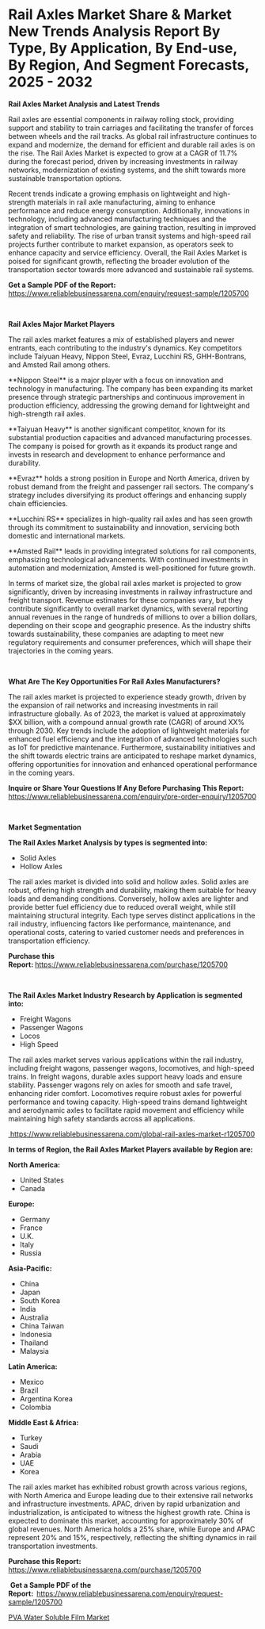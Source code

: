 <p><h1>Rail Axles Market Share & Market New Trends Analysis Report By Type, By Application, By End-use, By Region, And Segment Forecasts, 2025 - 2032</h1></p><p><strong>Rail Axles Market Analysis and Latest Trends</strong></p>
<p><p>Rail axles are essential components in railway rolling stock, providing support and stability to train carriages and facilitating the transfer of forces between wheels and the rail tracks. As global rail infrastructure continues to expand and modernize, the demand for efficient and durable rail axles is on the rise. The Rail Axles Market is expected to grow at a CAGR of 11.7% during the forecast period, driven by increasing investments in railway networks, modernization of existing systems, and the shift towards more sustainable transportation options.</p><p>Recent trends indicate a growing emphasis on lightweight and high-strength materials in rail axle manufacturing, aiming to enhance performance and reduce energy consumption. Additionally, innovations in technology, including advanced manufacturing techniques and the integration of smart technologies, are gaining traction, resulting in improved safety and reliability. The rise of urban transit systems and high-speed rail projects further contribute to market expansion, as operators seek to enhance capacity and service efficiency. Overall, the Rail Axles Market is poised for significant growth, reflecting the broader evolution of the transportation sector towards more advanced and sustainable rail systems.</p></p>
<p><strong>Get a Sample PDF of the Report:&nbsp;</strong> <a href="https://www.reliablebusinessarena.com/enquiry/request-sample/1205700?utm_campaign=1871&utm_medium=2&utm_source=Github&utm_content=ia&utm_term=01042025&utm_id=rail-axles">https://www.reliablebusinessarena.com/enquiry/request-sample/1205700</a></p>
<p>&nbsp;</p>
<p><strong>Rail Axles Major Market Players</strong></p>
<p><p>The rail axles market features a mix of established players and newer entrants, each contributing to the industry's dynamics. Key competitors include Taiyuan Heavy, Nippon Steel, Evraz, Lucchini RS, GHH-Bontrans, and Amsted Rail among others.</p><p>**Nippon Steel** is a major player with a focus on innovation and technology in manufacturing. The company has been expanding its market presence through strategic partnerships and continuous improvement in production efficiency, addressing the growing demand for lightweight and high-strength rail axles.</p><p>**Taiyuan Heavy** is another significant competitor, known for its substantial production capacities and advanced manufacturing processes. The company is poised for growth as it expands its product range and invests in research and development to enhance performance and durability.</p><p>**Evraz** holds a strong position in Europe and North America, driven by robust demand from the freight and passenger rail sectors. The company's strategy includes diversifying its product offerings and enhancing supply chain efficiencies.</p><p>**Lucchini RS** specializes in high-quality rail axles and has seen growth through its commitment to sustainability and innovation, servicing both domestic and international markets. </p><p>**Amsted Rail** leads in providing integrated solutions for rail components, emphasizing technological advancements. With continued investments in automation and modernization, Amsted is well-positioned for future growth.</p><p>In terms of market size, the global rail axles market is projected to grow significantly, driven by increasing investments in railway infrastructure and freight transport. Revenue estimates for these companies vary, but they contribute significantly to overall market dynamics, with several reporting annual revenues in the range of hundreds of millions to over a billion dollars, depending on their scope and geographic presence. As the industry shifts towards sustainability, these companies are adapting to meet new regulatory requirements and consumer preferences, which will shape their trajectories in the coming years.</p></p>
<p>&nbsp;</p>
<p><strong>What Are The Key Opportunities For Rail Axles Manufacturers?</strong></p>
<p><p>The rail axles market is projected to experience steady growth, driven by the expansion of rail networks and increasing investments in rail infrastructure globally. As of 2023, the market is valued at approximately $XX billion, with a compound annual growth rate (CAGR) of around XX% through 2030. Key trends include the adoption of lightweight materials for enhanced fuel efficiency and the integration of advanced technologies such as IoT for predictive maintenance. Furthermore, sustainability initiatives and the shift towards electric trains are anticipated to reshape market dynamics, offering opportunities for innovation and enhanced operational performance in the coming years.</p></p>
<p><strong>Inquire or Share Your Questions If Any Before Purchasing This Report:</strong> <a href="https://www.reliablebusinessarena.com/enquiry/pre-order-enquiry/1205700?utm_campaign=1871&utm_medium=2&utm_source=Github&utm_content=ia&utm_term=01042025&utm_id=rail-axles">https://www.reliablebusinessarena.com/enquiry/pre-order-enquiry/1205700</a></p>
<p>&nbsp;</p>
<p><strong>Market Segmentation</strong></p>
<p><strong>The Rail Axles Market Analysis by types is segmented into:</strong></p>
<p><ul><li>Solid Axles</li><li>Hollow Axles</li></ul></p>
<p><p>The rail axles market is divided into solid and hollow axles. Solid axles are robust, offering high strength and durability, making them suitable for heavy loads and demanding conditions. Conversely, hollow axles are lighter and provide better fuel efficiency due to reduced overall weight, while still maintaining structural integrity. Each type serves distinct applications in the rail industry, influencing factors like performance, maintenance, and operational costs, catering to varied customer needs and preferences in transportation efficiency.</p></p>
<p><strong>Purchase this Report:&nbsp;</strong><a href="https://www.reliablebusinessarena.com/purchase/1205700?utm_campaign=1871&utm_medium=2&utm_source=Github&utm_content=ia&utm_term=01042025&utm_id=rail-axles">https://www.reliablebusinessarena.com/purchase/1205700</a></p>
<p>&nbsp;</p>
<p><strong>The Rail Axles Market Industry Research by Application is segmented into:</strong></p>
<p><ul><li>Freight Wagons</li><li>Passenger Wagons</li><li>Locos</li><li>High Speed</li></ul></p>
<p><p>The rail axles market serves various applications within the rail industry, including freight wagons, passenger wagons, locomotives, and high-speed trains. In freight wagons, durable axles support heavy loads and ensure stability. Passenger wagons rely on axles for smooth and safe travel, enhancing rider comfort. Locomotives require robust axles for powerful performance and towing capacity. High-speed trains demand lightweight and aerodynamic axles to facilitate rapid movement and efficiency while maintaining high safety standards across all applications.</p></p>
<p><a href="https://www.reliablebusinessarena.com/global-rail-axles-market-r1205700?utm_campaign=1871&utm_medium=2&utm_source=Github&utm_content=ia&utm_term=01042025&utm_id=rail-axles">&nbsp;https://www.reliablebusinessarena.com/global-rail-axles-market-r1205700</a></p>
<p><strong>In terms of Region, the Rail Axles Market Players available by Region are:</strong></p>
<p>
    <p> <strong> North America: </strong>
        <ul>
            <li>United States</li>
            <li>Canada</li>
        </ul>
        </p> 
    <p> <strong> Europe: </strong>
        <ul>
            <li>Germany</li>
            <li>France</li>
            <li>U.K.</li>
            <li>Italy</li>
            <li>Russia</li>
        </ul>
        </p> 
    <p> <strong> Asia-Pacific: </strong>
        <ul>
            <li>China</li>
            <li>Japan</li>
            <li>South Korea</li>
            <li>India</li>
            <li>Australia</li>
            <li>China Taiwan</li>
            <li>Indonesia</li>
            <li>Thailand</li>
            <li>Malaysia</li>
        </ul>
        </p> 
    <p> <strong> Latin America: </strong>
        <ul>
            <li>Mexico</li>
            <li>Brazil</li>
            <li>Argentina Korea</li>
            <li>Colombia</li>
        </ul>
        </p> 
    <p> <strong> Middle East & Africa: </strong>
        <ul>
            <li>Turkey</li>
            <li>Saudi</li>
            <li>Arabia</li>
            <li>UAE</li>
            <li>Korea</li>
        </ul>
    </p>
    </p>
<p><p>The rail axles market has exhibited robust growth across various regions, with North America and Europe leading due to their extensive rail networks and infrastructure investments. APAC, driven by rapid urbanization and industrialization, is anticipated to witness the highest growth rate. China is expected to dominate this market, accounting for approximately 30% of global revenues. North America holds a 25% share, while Europe and APAC represent 20% and 15%, respectively, reflecting the shifting dynamics in rail transportation investments.</p></p>
<p><strong>Purchase this Report: </strong><a href="https://www.reliablebusinessarena.com/purchase/1205700?utm_campaign=1871&utm_medium=2&utm_source=Github&utm_content=ia&utm_term=01042025&utm_id=rail-axles">https://www.reliablebusinessarena.com/purchase/1205700</a></p>
<p>&nbsp;<strong>Get a Sample PDF of the Report:&nbsp;&nbsp;</strong><a href="https://www.reliablebusinessarena.com/enquiry/request-sample/1205700?utm_campaign=1871&utm_medium=2&utm_source=Github&utm_content=ia&utm_term=01042025&utm_id=rail-axles">https://www.reliablebusinessarena.com/enquiry/request-sample/1205700</a></p>
<p><strong></strong></p>
<p><p><a href="https://github.com/marloy8/Market-Research-Report-List-7/blob/main/pva-water-soluble-film-market.md?utm_campaign=1871&utm_medium=2&utm_source=Github&utm_content=ia&utm_term=01042025&utm_id=rail-axles">PVA Water Soluble Film Market</a></p></p>